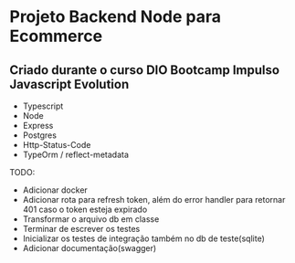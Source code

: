 # Projeto Backend Node para Ecommerce
## Criado durante o curso DIO Bootcamp Impulso Javascript Evolution  
- Typescript
- Node
- Express
- Postgres
- Http-Status-Code
- TypeOrm / reflect-metadata

TODO:
- Adicionar docker
- Adicionar rota para refresh token, além do error handler para retornar 401 caso o token esteja expirado
- Transformar o arquivo db em classe
- Terminar de escrever os testes
- Inicializar os testes de integração também no db de teste(sqlite)
- Adicionar documentação(swagger)